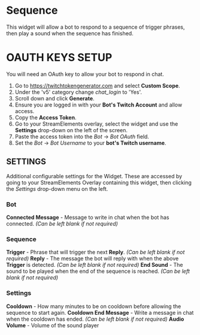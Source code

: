 # Sequence
This widget will allow a bot to respond to a sequence of trigger phrases, then play a sound when the sequence has finished.


# OAUTH KEYS SETUP
You will need an OAuth key to allow your bot to respond in chat.

1. Go to https://twitchtokengenerator.com and select **Custom Scope**.
2. Under the 'v5' category change *chat_login* to 'Yes'.
3. Scroll down and click **Generate**.
4. Ensure you are logged in with your **Bot's Twitch Account** and allow access.
5. Copy the **Access Token**.
6. Go to your StreamElements overlay, select the widget and use the **Settings** drop-down on the left of the screen.
7. Paste the access token into the *Bot* -> *Bot OAuth* field.
8. Set the *Bot* -> *Bot Username* to your **bot's Twitch username**.

## SETTINGS
Additional configurable settings for the Widget. 
These are accessed by going to your StreamElements Overlay containing this widget, then clicking the *Settings* drop-down menu on the left.

### Bot
**Connected Message** - Message to write in chat when the bot has connected. *(Can be left blank if not required)*

### Sequence
**Trigger** - Phrase that will trigger the next **Reply**. *(Can be left blank if not required)*
**Reply** - The message the bot will reply with when the above **Trigger** is detected. *(Can be left blank if not required)*
**End Sound** - The sound to be played when the end of the sequence is reached. *(Can be left blank if not required)*

### Settings
**Cooldown** - How many minutes to be on cooldown before allowing the sequence to start again.
**Cooldown End Message** - Write a message in chat when the cooldown has ended. *(Can be left blank if not required)*
**Audio Volume** - Volume of the sound player
